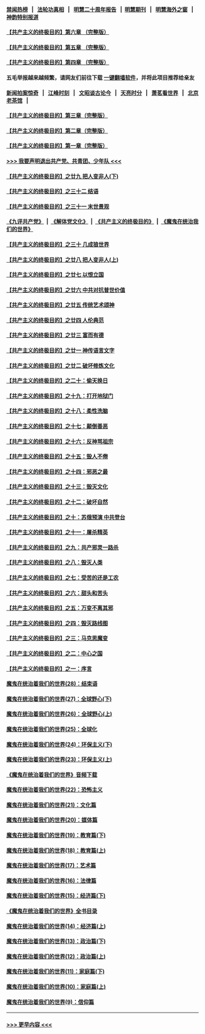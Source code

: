 #### [禁闻热榜](热点新闻.md?=0)  &nbsp;&nbsp;|&nbsp;&nbsp; [法轮功真相](https://github.com/gfw-breaker/truth/blob/master/README.md?=0) &nbsp;&nbsp;|&nbsp;&nbsp; [明慧二十周年报告](https://github.com/gfw-breaker/mh-reports/blob/master/README.md?=0) &nbsp;&nbsp;|&nbsp;&nbsp;[明慧期刊](https://github.com/gfw-breaker/mh-qikan) &nbsp;&nbsp;|&nbsp;&nbsp; [明慧海外之窗](https://github.com/gfw-breaker/mh-news/blob/master/README.md?=0) &nbsp;&nbsp;|&nbsp;&nbsp; [神韵特别报道](https://github.com/gfw-breaker/mh-news/blob/master/shenyun.md?=0)
#### [【共产主义的终极目的】第六章 （完整版）](../pages/nsc422/n11428913.md?t=02291102) 
#### [【共产主义的终极目的】第五章 （完整版）](../pages/nsc422/n11428912.md?t=02291102) 
#### [【共产主义的终极目的】第四章 （完整版）](../pages/nsc422/n11428907.md?t=02291102) 
#### 五毛举报越来越频繁，请网友们前往下载 [一键翻墙软件](https://github.com/gfw-breaker/ssr-accounts)，并将此项目推荐给亲友
#### [新闻拍案惊奇](https://github.com/gfw-breaker/banned-news/blob/master/pages/link4.md) &nbsp;&nbsp;|&nbsp;&nbsp; [江峰时刻](https://github.com/gfw-breaker/banned-news/blob/master/pages/link4.md) &nbsp;&nbsp;|&nbsp;&nbsp; [文昭谈古论今](https://github.com/gfw-breaker/banned-news/blob/master/pages/link4.md) &nbsp;&nbsp;|&nbsp;&nbsp; [天亮时分](https://github.com/gfw-breaker/banned-news/blob/master/pages/link4.md) &nbsp;&nbsp;|&nbsp;&nbsp; [萧茗看世界](https://github.com/gfw-breaker/banned-news/blob/master/pages/link4.md) &nbsp;&nbsp;|&nbsp;&nbsp; [北京老茶馆](https://github.com/gfw-breaker/banned-news/blob/master/pages/link4.md) &nbsp;&nbsp;|&nbsp;&nbsp; 
#### [【共产主义的终极目的】第三章（完整版）](../pages/nsc422/n11428848.md?t=02291102) 
#### [【共产主义的终极目的】第二章（完整版）](../pages/nsc422/n11428831.md?t=02291102) 
#### [【共产主义的终极目的】第一章（完整版）](../pages/nsc422/n11417651.md?t=02291102) 
#### [>>> 我要声明退出共产党、共青团、少年队 <<<](https://github.com/begood0513/goodnews/blob/master/quit/letter.md) 
#### [【共产主义的终极目的】之廿九 把人变非人(下)](../pages/nsc422/n11344140.md?t=02291102) 
#### [【共产主义的终极目的】之三十二 结语](../pages/nsc422/n11360535.md?t=02291102) 
#### [【共产主义的终极目的】之三十一 末世景观](../pages/nsc422/n11351129.md?t=02291102) 
#### [《九评共产党》](https://github.com/begood0513/9ping.md/blob/master/README.md) &nbsp;|&nbsp; [《解体党文化》](../../../../jtdwh.md/blob/master/README.md)  &nbsp;|&nbsp; [《共产主义的终极目的》](../../../../gczydzjmd.md/blob/master/README.md) &nbsp;|&nbsp; [《魔鬼在统治我们的世界》](../../../../mgztzwmdsj.md/blob/master/README.md) 
#### [【共产主义的终极目的】之三十 几成狼世界](../pages/nsc422/n11348280.md?t=02291102) 
#### [【共产主义的终极目的】之廿八 把人变非人(上)](../pages/nsc422/n11340492.md?t=02291102) 
#### [【共产主义的终极目的】之廿七 以恨立国](../pages/nsc422/n11336944.md?t=02291102) 
#### [【共产主义的终极目的】之廿六 中共对抗普世价值](../pages/nsc422/n11324785.md?t=02291102) 
#### [【共产主义的终极目的】之廿五 传统艺术颂神](../pages/nsc422/n11296396.md?t=02291102) 
#### [【共产主义的终极目的】之廿四 人伦典范](../pages/nsc422/n11296397.md?t=02291102) 
#### [【共产主义的终极目的】之廿三 富而有德](../pages/nsc422/n11283598.md?t=02291102) 
#### [【共产主义的终极目的】之廿一 神传语言文字](../pages/nsc422/n11263265.md?t=02291102) 
#### [【共产主义的终极目的】之廿二 破坏修炼文化](../pages/nsc422/n11245728.md?t=02291102) 
#### [【共产主义的终极目的】之二十：偷天换日](../pages/nsc422/n11238846.md?t=02291102) 
#### [【共产主义的终极目的】之十九：打开地狱门](../pages/nsc422/n11206376.md?t=02291102) 
#### [【共产主义的终极目的】之十八：柔性洗脑](../pages/nsc422/n11199994.md?t=02291102) 
#### [【共产主义的终极目的】之十七：颠倒善恶](../pages/nsc422/n11179782.md?t=02291102) 
#### [【共产主义的终极目的】之十六：反神骂祖宗](../pages/nsc422/n11166798.md?t=02291102) 
#### [【共产主义的终极目的】之十五：毁人不倦](../pages/nsc422/n11166792.md?t=02291102) 
#### [【共产主义的终极目的】之十四：邪恶之最](../pages/nsc422/n11150249.md?t=02291102) 
#### [【共产主义的终极目的】之十三：毁灭文化](../pages/nsc422/n11135227.md?t=02291102) 
#### [【共产主义的终极目的】之十二：破坏自然](../pages/nsc422/n11135214.md?t=02291102) 
#### [【共产主义的终极目的】之十：苏俄预演 中共登台](../pages/nsc422/n11118424.md?t=02291102) 
#### [【共产主义的终极目的】之十一：屠杀精英](../pages/nsc422/n11118442.md?t=02291102) 
#### [【共产主义的终极目的】之九：共产邪灵一路杀](../pages/nsc422/n11114139.md?t=02291102) 
#### [【共产主义的终极目的】之八：毁灭人类](../pages/nsc422/n11108503.md?t=02291102) 
#### [【共产主义的终极目的】之七：受苦的还是工农](../pages/nsc422/n11101809.md?t=02291102) 
#### [【共产主义的终极目的】之六：甜头和苦头](../pages/nsc422/n11096971.md?t=02291102) 
#### [【共产主义的终极目的】之五：万变不离其邪](../pages/nsc422/n11091285.md?t=02291102) 
#### [【共产主义的终极目的】之四：毁灭路线图](../pages/nsc422/n11086284.md?t=02291102) 
#### [【共产主义的终极目的】之三：马克思魔变](../pages/nsc422/n11061941.md?t=02291102) 
#### [【共产主义的终极目的】之二：中心之国](../pages/nsc422/n11047728.md?t=02291102) 
#### [【共产主义的终极目的】之一：序言](../pages/nsc422/n11086077.md?t=02291102) 
#### [魔鬼在统治着我们的世界(28)：结束语](../pages/nsc422/n10936246.md?t=02291102) 
#### [魔鬼在统治着我们的世界(27)：全球野心(下)](../pages/nsc422/n10928319.md?t=02291102) 
#### [魔鬼在统治着我们的世界(26)：全球野心(上)](../pages/nsc422/n10900318.md?t=02291102) 
#### [魔鬼在统治着我们的世界(25)：全球化](../pages/nsc422/n10788205.md?t=02291102) 
#### [魔鬼在统治着我们的世界(24)：环保主义(下)](../pages/nsc422/n10695307.md?t=02291102) 
#### [魔鬼在统治着我们的世界(23)：环保主义(上)](../pages/nsc422/n10688613.md?t=02291102) 
#### [《魔鬼在统治着我们的世界》音频下载](../pages/nsc422/n10635553.md?t=02291102) 
#### [魔鬼在统治着我们的世界(22)：恐怖主义](../pages/nsc422/n10614727.md?t=02291102) 
#### [魔鬼在统治着我们的世界(21)：文化篇](../pages/nsc422/n10597706.md?t=02291102) 
#### [魔鬼在统治着我们的世界(20)：媒体篇](../pages/nsc422/n10586579.md?t=02291102) 
#### [魔鬼在统治着我们的世界(19)：教育篇(下)](../pages/nsc422/n10564808.md?t=02291102) 
#### [魔鬼在统治着我们的世界(18)：教育篇(上)](../pages/nsc422/n10526970.md?t=02291102) 
#### [魔鬼在统治着我们的世界(17)：艺术篇](../pages/nsc422/n10499093.md?t=02291102) 
#### [魔鬼在统治着我们的世界(16)：法律篇](../pages/nsc422/n10485969.md?t=02291102) 
#### [魔鬼在统治着我们的世界(15)：经济篇(下)](../pages/nsc422/n10469975.md?t=02291102) 
#### [《魔鬼在统治着我们的世界》全书目录](../pages/nsc422/n10464261.md?t=02291102) 
#### [魔鬼在统治着我们的世界(14)：经济篇(上)](../pages/nsc422/n10457370.md?t=02291102) 
#### [魔鬼在统治着我们的世界(13)：政治篇(下)](../pages/nsc422/n10448270.md?t=02291102) 
#### [魔鬼在统治着我们的世界(12)：政治篇(上)](../pages/nsc422/n10444576.md?t=02291102) 
#### [魔鬼在统治着我们的世界(11)：家庭篇(下)](../pages/nsc422/n10440961.md?t=02291102) 
#### [魔鬼在统治着我们的世界(10)：家庭篇(上)](../pages/nsc422/n10435448.md?t=02291102) 
#### [魔鬼在统治着我们的世界(9)：信仰篇](../pages/nsc422/n10432159.md?t=02291102) 

----
#### [ >>> 更早内容 <<< ](../indexes/nsc422-earlier.md)
